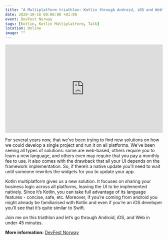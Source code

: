 ```yaml
---
title: "A Multiplatform triathlon: Kotlin through Android, iOS and Web"
date: 2020-10-16 00:00:00 +01:00
event: DevFest Norway
tags: [Kotlin, Kotlin Multiplatform, Talk]
location: Online
image: ""
---
```


<div style="left: 0; width: 100%; height: 0; position: relative; padding-bottom: 56.1972%;">
	<iframe src="https://speakerdeck.com/player/606eb46b983e452e8ae130c5917a3bcc" style="border: 0; top: 0; left: 0; width: 100%; height: 100%; position: absolute;" allowfullscreen scrolling="no" allow="encrypted-media">
	</iframe>
</div>

For several years now, that we’ve been trying to find new solutions on how we could develop a single project and run it on all platforms. We’ve been seeing all types of solutions: some are web-based, others require you to learn a new language, and others even may require that you pay a monthly fee to use. It also comes with the drawback that all your UI depends on the framework implementation. So, if there’s a native update you’ll need to wait until someone rewrites the widgets for you to update your app.

Kotlin multiplatform gives us a new solution. It focuses on sharing your business logic across all platforms, leaving the UI to be implemented natively. Since it’s Kotlin, you can take full advantage of its language features - concise, safe, etc. Moreover, if you’re coming from android you might already be familiarised with Kotlin and even if you’re an iOS developer you’ll see that it’s quite similar to Swift.

Join me on this triathlon and let’s go through Android, iOS, and Web in under 45 minutes.

**More information:** <a href="https://devfest.no/" rel="noopener">DevFest Norway</a>
